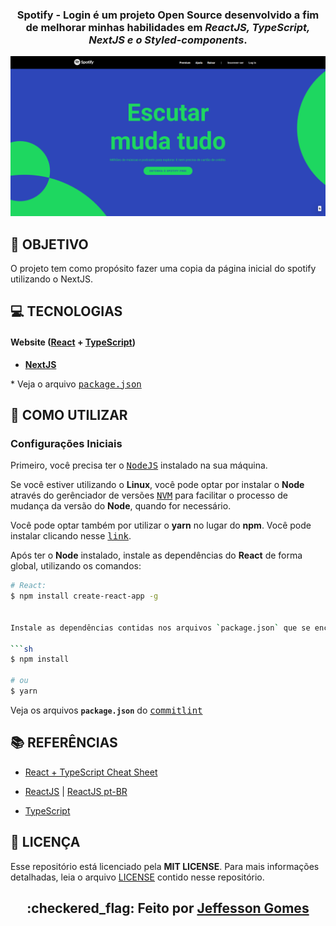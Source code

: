 <h3 align="center">

Spotify - Login é um projeto **Open Source** desenvolvido a fim de melhorar minhas habilidades em ***ReactJS, TypeScript, NextJS e o Styled-components***.

</h3>

<p align="center">
  <img alt="Rocketseat" src="./.github/assets/react-spotify.png">
</p>

## **:rocket: OBJETIVO**

O projeto tem como propósito fazer uma copia da página inicial do spotify utilizando o NextJS.

## **:computer: TECNOLOGIAS**


#### **Website** ([React][react] + [TypeScript][typescript])

  - **[NextJS][NextJS]**

  \* Veja o arquivo <kbd>[package.json](./sources/website/package.json)</kbd>



## **:wine_glass: COMO UTILIZAR**

### Configurações Iniciais

Primeiro, você precisa ter o <kbd>[NodeJS](https://nodejs.org/en/download/)</kbd> instalado na sua máquina. 

Se você estiver utilizando o **Linux**, você pode optar por instalar o **Node** através do gerênciador de versões <kbd>[NVM](https://github.com/nvm-sh/nvm)</kbd> para facilitar o processo de mudança da versão do **Node**, quando for necessário.

Você pode optar também por utilizar o **yarn** no lugar do **npm**. Você pode instalar clicando nesse <kbd>[link](https://classic.yarnpkg.com/en/docs/install/#debian-stable)</kbd>.

Após ter o **Node** instalado, instale as dependências do **React** de forma global, utilizando os comandos:

```sh
# React:
$ npm install create-react-app -g


Instale as dependências contidas nos arquivos `package.json` que se encontram na raíz do repositório (para o gerenciamento de commits). Para instalar as dependências, basta abrir o terminal no diretório e digitar o comando:

```sh
$ npm install

# ou
$ yarn
```

Veja os arquivos **`package.json`** do <kbd>[commitlint](./package.json)</kbd>


## **:books: REFERÊNCIAS**

- [React + TypeScript Cheat Sheet](https://github.com/typescript-cheatsheets/react-typescript-cheatsheet)

- [ReactJS](https://reactjs.org/docs/getting-started.html) | [ReactJS pt-BR](https://pt-br.reactjs.org/docs/getting-started.html)
- [TypeScript](https://www.typescriptlang.org/docs/home.html)

## **:page_with_curl: LICENÇA**

Esse repositório está licenciado pela **MIT LICENSE**. Para mais informações detalhadas, leia o arquivo [LICENSE](./LICENSE) contido nesse repositório. 

<h2 align="center">:checkered_flag: Feito por <a href="https://www.linkedin.com/in/jeffesson-gomes-2b36911aa/">Jeffesson Gomes</a></h2>


<!-- Techs -->

[react]: https://reactjs.org/

[typescript]: https://www.typescriptlang.org/

[NextJS]: https://nextjs.org/


[chakra]: https://chakra-ui.com/getting-started
